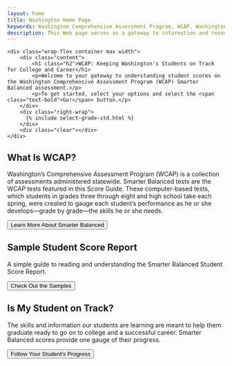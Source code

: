 ```yaml
---
layout: home
title: Washington Home Page
keywords: Washington Comprehensive Assessment Program, WCAP, Washington Summative Assessments, Smarter Balanced, Student Score Reports
description: This Web page serves as a gateway to information and resources parents/guardians can use to understand the WCAP Student Score Report.
---
```



<div id="intro-wrap">

	<div class="wrap-flex container max width">
		<div class="content">
			<h1 class="h2">WCAP: Keeping Washington's Students on Track for College and Career</h1>
			<p>Welcome to your gateway to understanding student scores on the Washington Comprehensive Assessment Program (WCAP) Smarter Balanced assessment.</p>
			<p>To get started, select your options and select the <span class="text-bold">Go!</span> button.</p>
		</div>
		<div class="right-wrap">
		  {% include select-grade-std.html %}
		</div>
		<div class="clear"></div>
	</div>
</div>


<div class="blocks wrap-flex container max width">

<div class="block" markdown="1">

## What Is WCAP?

Washington’s Comprehensive Assessment Program (WCAP) is a collection of assessments administered statewide. Smarter Balanced tests are the WCAP tests featured in this Score Guide. These computer-based tests, which students in grades three through eight and high school take each spring, were created to gauge each student’s performance as he or she develops—grade by grade—the skills he or she needs.

<button role="button" class="btn-blue" data-link="{{ site.baseurl }}/about">Learn More About Smarter Balanced</button>

</div><!-- /.block #about caaspp -->



<div class="block" markdown="1">

## Sample Student Score Report

A simple guide to reading and understanding the Smarter Balanced Student Score Report.

<button type="button" class="btn-gray" data-link="{{ site.baseurl }}/sample">Check Out the Samples</button>

</div><!-- /.block #score report guide -->



<div class="block" markdown="1">

## Is My Student on Track?

The skills and information our students are learning are meant to help them graduate ready to go on to college and a successful career. Smarter Balanced scores provide one gauge of their progress.

<button type="button" class="btn-green" data-link="{{ site.baseurl }}/progress">Follow Your Student's Progress</button>

</div><!-- /.block #progress -->

<div class="clear"></div>
